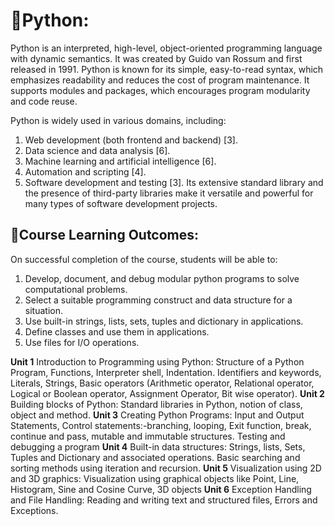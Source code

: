 # 🐍Python:

Python is an interpreted, high-level, object-oriented programming language with dynamic semantics. It was created by Guido van Rossum and first released in 1991. Python is known for its simple, easy-to-read syntax, which emphasizes readability and reduces the cost of program maintenance. It supports modules and packages, which encourages program modularity and code reuse.

Python is widely used in various domains, including:

1. Web development (both frontend and backend) [3].
2. Data science and data analysis [6].
3. Machine learning and artificial intelligence [6].
4. Automation and scripting [4].
5. Software development and testing [3].
Its extensive standard library and the presence of third-party libraries make it versatile and powerful for many types of software development projects.


## 📔Course Learning Outcomes:
On successful completion of the course, students will be able to:
1. Develop, document, and debug modular python programs to solve computational problems.
2. Select a suitable programming construct and data structure for a situation.
3. Use built-in strings, lists, sets, tuples and dictionary in applications.
4. Define classes and use them in applications.
5. Use files for I/O operations.

**Unit 1**
Introduction to Programming using Python: Structure of a Python Program, Functions, 
Interpreter shell, Indentation. Identifiers and keywords, Literals, Strings, Basic operators 
(Arithmetic operator, Relational operator, Logical or Boolean operator, Assignment Operator, 
Bit wise operator).
**Unit 2**
Building blocks of Python: Standard libraries in Python, notion of class, object and method.
**Unit 3**
Creating Python Programs: Input and Output Statements, Control statements:-branching, 
looping, Exit function, break, continue and pass, mutable and immutable structures. Testing and 
debugging a program
**Unit 4**
Built-in data structures: Strings, lists, Sets, Tuples and Dictionary and associated operations. 
Basic searching and sorting methods using iteration and recursion.
**Unit 5**
Visualization using 2D and 3D graphics: Visualization using graphical objects like Point, Line, 
Histogram, Sine and Cosine Curve, 3D objects 
**Unit 6**
Exception Handling and File Handling: Reading and writing text and structured files, Errors 
and Exceptions. 
 



